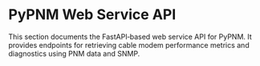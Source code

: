 # PyPNM Web Service API

This section documents the FastAPI‐based web service API for PyPNM. It provides endpoints for retrieving cable modem performance metrics and diagnostics using PNM data and SNMP.
